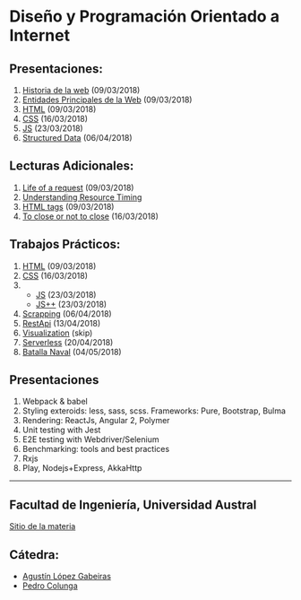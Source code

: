 # Diseño y Programación Orientado a Internet

## Presentaciones:

1. [Historia de la web](history) (09/03/2018)
2. [Entidades Principales de la Web](entities) (09/03/2018)
3. [HTML](html) (09/03/2018)
4. [CSS](styles) (16/03/2018)
5. [JS](js) (23/03/2018)
6. [Structured Data](structured-data) (06/04/2018)

## Lecturas Adicionales:

1. [Life of a request](http://igoro.com/archive/what-really-happens-when-you-navigate-to-a-url) (09/03/2018)
2. [Understanding Resource Timing](https://developers.google.com/web/tools/chrome-devtools/network-performance/understanding-resource-timing)
2. [HTML tags](http://www.w3schools.com/tags) (09/03/2018)
3. [To close or not to close](http://www.colorglare.com/2014/02/03/to-close-or-not-to-close.html) (16/03/2018)

## Trabajos Prácticos:

1. [HTML](practice/html) (09/03/2018)
2. [CSS](practice/styles) (16/03/2018)
3. - [JS](practice/js) (23/03/2018)
   - [JS++](practice/js++) (23/03/2018)
4. [Scrapping](practice/scrapping) (06/04/2018)
5. [RestApi](practice/restapi) (13/04/2018)
6. [Visualization](practice/visualization) (skip)
7. [Serverless](practice/serverless) (20/04/2018)
8. [Batalla Naval](practice/papoy) (04/05/2018)

## Presentaciones

1. Webpack & babel
3. Styling exteroids: less, sass, scss. Frameworks: Pure, Bootstrap, Bulma
4. Rendering: ReactJs, Angular 2, Polymer
5. Unit testing with Jest
6. E2E testing with Webdriver/Selenium
7. Benchmarking: tools and best practices
8. Rxjs
9. Play, Nodejs+Express, AkkaHttp

---

## Facultad de Ingeniería, Universidad Austral

[Sitio de la materia](http://facultaddeingenieria.github.io/dpoi)

## Cátedra:

* [Agustín López Gabeiras](//github.com/agustinlg)
* [Pedro Colunga](//github.com/pcolunga)
